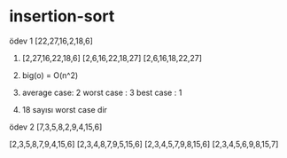 # insertion-sort
ödev 1
[22,27,16,2,18,6]

1. [2,27,16,22,18,6]
   [2,6,16,22,18,27]
   [2,6,16,18,22,27]

2. big(o) = O(n^2)

3. average case: 2
   worst case  : 3
   best case   : 1

4. 18 sayısı worst case dir

ödev 2
[7,3,5,8,2,9,4,15,6]

[2,3,5,8,7,9,4,15,6]
[2,3,4,8,7,9,5,15,6]
[2,3,4,5,7,9,8,15,6]
[2,3,4,5,6,9,8,15,7]